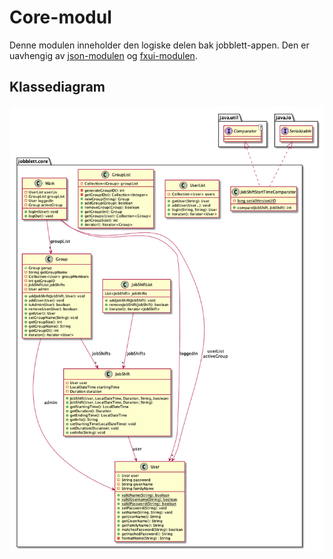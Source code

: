 # Core-modul
Denne modulen inneholder den logiske delen bak jobblett-appen. Den er uavhengig av [json-modulen](src/main/resources/jobblett/json) og [fxui-modulen](src/main/resources/jobblett/fxui).

## Klassediagram
![Klassediagram av core-modulen](pictures/../../pictures/classdiagramCore.png)